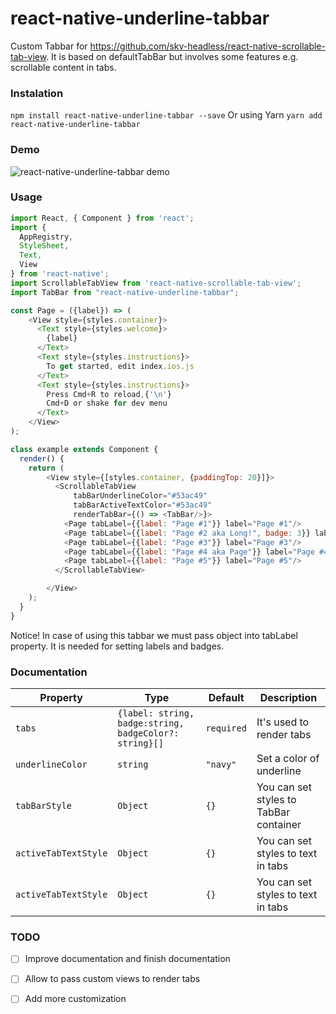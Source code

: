 # react-native-underline-tabbar
Custom Tabbar for https://github.com/skv-headless/react-native-scrollable-tab-view.
It is based on defaultTabBar but involves some features e.g. scrollable content in tabs.

### Instalation
```npm install react-native-underline-tabbar --save```
Or using Yarn
```yarn add react-native-underline-tabbar```

### Demo
![react-native-underline-tabbar demo](https://raw.githubusercontent.com/Slowyn/react-native-underline-tabbar/master/demo.gif)


### Usage
```javascript
import React, { Component } from 'react';
import {
  AppRegistry,
  StyleSheet,
  Text,
  View
} from 'react-native';
import ScrollableTabView from 'react-native-scrollable-tab-view';
import TabBar from "react-native-underline-tabbar";

const Page = ({label}) => (
    <View style={styles.container}>
      <Text style={styles.welcome}>
        {label}
      </Text>
      <Text style={styles.instructions}>
        To get started, edit index.ios.js
      </Text>
      <Text style={styles.instructions}>
        Press Cmd+R to reload,{'\n'}
        Cmd+D or shake for dev menu
      </Text>
    </View>
);

class example extends Component {
  render() {
    return (
        <View style={[styles.container, {paddingTop: 20}]}>
          <ScrollableTabView
              tabBarUnderlineColor="#53ac49"
              tabBarActiveTextColor="#53ac49"
              renderTabBar={() => <TabBar/>}>
            <Page tabLabel={{label: "Page #1"}} label="Page #1"/>
            <Page tabLabel={{label: "Page #2 aka Long!", badge: 3}} label="Page #2 aka Long!"/>
            <Page tabLabel={{label: "Page #3"}} label="Page #3"/>
            <Page tabLabel={{label: "Page #4 aka Page"}} label="Page #4 aka Page"/>
            <Page tabLabel={{label: "Page #5"}} label="Page #5"/>
          </ScrollableTabView>

        </View>
    );
  }
}
```
Notice! In case of using this tabbar we must pass object into tabLabel property. It is needed for setting labels and badges.

### Documentation

| Property | Type | Default | Description |
|-----------|----------|----------|--------------------------------------------|
| `tabs`       | `{label: string, badge:string, badgeColor?: string}[]` | `required` | It's used to render tabs |
| `underlineColor`       | `string` | `"navy"` | Set a color of underline |
| `tabBarStyle`       | `Object` | `{}` | You can set styles to TabBar container |
| `activeTabTextStyle`       | `Object` | `{}` | You can set styles to text in tabs |
| `activeTabTextStyle`       | `Object` | `{}` | You can set styles to text in tabs |


### TODO

- [ ] Improve documentation and finish documentation

- [ ] Allow to pass custom views to render tabs

- [ ] Add more customization





